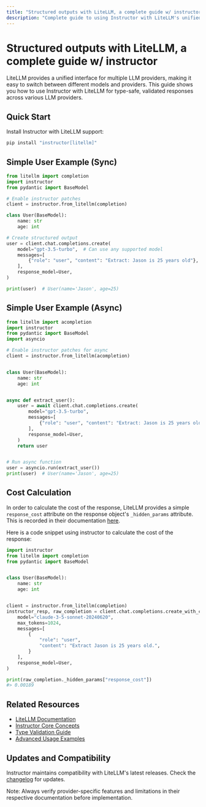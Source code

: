 ```yaml
---
title: "Structured outputs with LiteLLM, a complete guide w/ instructor"
description: "Complete guide to using Instructor with LiteLLM's unified interface. Learn how to generate structured, type-safe outputs across multiple LLM providers."
---
```


# Structured outputs with LiteLLM, a complete guide w/ instructor

LiteLLM provides a unified interface for multiple LLM providers, making it easy to switch between different models and providers. This guide shows you how to use Instructor with LiteLLM for type-safe, validated responses across various LLM providers.

## Quick Start

Install Instructor with LiteLLM support:

```bash
pip install "instructor[litellm]"
```

## Simple User Example (Sync)

```python
from litellm import completion
import instructor
from pydantic import BaseModel

# Enable instructor patches
client = instructor.from_litellm(completion)

class User(BaseModel):
    name: str
    age: int

# Create structured output
user = client.chat.completions.create(
    model="gpt-3.5-turbo",  # Can use any supported model
    messages=[
        {"role": "user", "content": "Extract: Jason is 25 years old"},
    ],
    response_model=User,
)

print(user)  # User(name='Jason', age=25)
```

## Simple User Example (Async)

```python
from litellm import acompletion
import instructor
from pydantic import BaseModel
import asyncio

# Enable instructor patches for async
client = instructor.from_litellm(acompletion)


class User(BaseModel):
    name: str
    age: int


async def extract_user():
    user = await client.chat.completions.create(
        model="gpt-3.5-turbo",
        messages=[
            {"role": "user", "content": "Extract: Jason is 25 years old"},
        ],
        response_model=User,
    )
    return user


# Run async function
user = asyncio.run(extract_user())
print(user)  # User(name='Jason', age=25)

```

## Cost Calculation

In order to calculate the cost of the response, LiteLLM provides a simple `response_cost` attribute on the response object's `_hidden_params` attribute. This is recorded in their documentation [here](https://docs.litellm.ai/docs/completion/token_usage#6-completion_cost).

Here is a code snippet using instructor to calculate the cost of the response:

```python
import instructor
from litellm import completion
from pydantic import BaseModel


class User(BaseModel):
    name: str
    age: int


client = instructor.from_litellm(completion)
instructor_resp, raw_completion = client.chat.completions.create_with_completion(
    model="claude-3-5-sonnet-20240620",
    max_tokens=1024,
    messages=[
        {
            "role": "user",
            "content": "Extract Jason is 25 years old.",
        }
    ],
    response_model=User,
)

print(raw_completion._hidden_params["response_cost"])
#> 0.00189
```

## Related Resources

- [LiteLLM Documentation](https://docs.litellm.ai/)
- [Instructor Core Concepts](../concepts/index.md)
- [Type Validation Guide](../concepts/validation.md)
- [Advanced Usage Examples](../examples/index.md)

## Updates and Compatibility

Instructor maintains compatibility with LiteLLM's latest releases. Check the [changelog](https://github.com/jxnl/instructor/blob/main/CHANGELOG.md) for updates.

Note: Always verify provider-specific features and limitations in their respective documentation before implementation.
